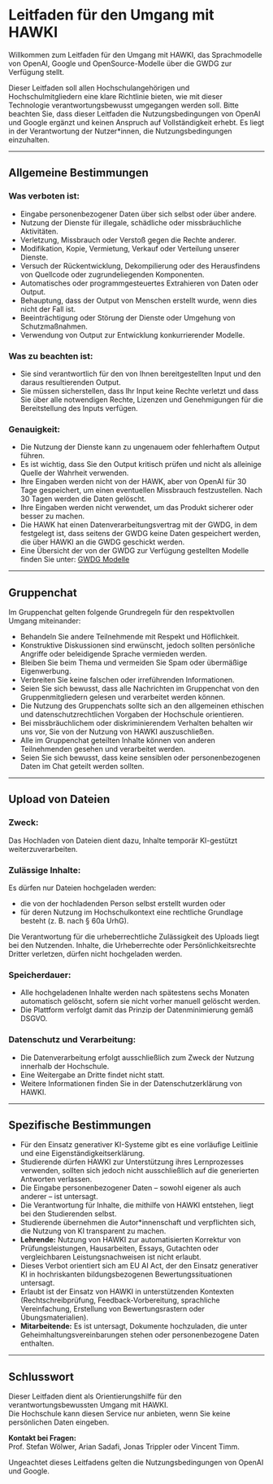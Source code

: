 # Leitfaden für den Umgang mit HAWKI

Willkommen zum Leitfaden für den Umgang mit HAWKI, das Sprachmodelle von OpenAI, Google und OpenSource-Modelle über die GWDG zur Verfügung stellt.  

Dieser Leitfaden soll allen Hochschulangehörigen und Hochschulmitgliedern eine klare Richtlinie bieten, wie mit dieser Technologie verantwortungsbewusst umgegangen werden soll. Bitte beachten Sie, dass dieser Leitfaden die Nutzungsbedingungen von OpenAI und Google ergänzt und keinen Anspruch auf Vollständigkeit erhebt. Es liegt in der Verantwortung der Nutzer*innen, die Nutzungsbedingungen einzuhalten.  

---

## Allgemeine Bestimmungen

### Was verboten ist:
- Eingabe personenbezogener Daten über sich selbst oder über andere.  
- Nutzung der Dienste für illegale, schädliche oder missbräuchliche Aktivitäten.  
- Verletzung, Missbrauch oder Verstoß gegen die Rechte anderer.  
- Modifikation, Kopie, Vermietung, Verkauf oder Verteilung unserer Dienste.  
- Versuch der Rückentwicklung, Dekompilierung oder des Herausfindens von Quellcode oder zugrundeliegenden Komponenten.  
- Automatisches oder programmgesteuertes Extrahieren von Daten oder Output.  
- Behauptung, dass der Output von Menschen erstellt wurde, wenn dies nicht der Fall ist.  
- Beeinträchtigung oder Störung der Dienste oder Umgehung von Schutzmaßnahmen.  
- Verwendung von Output zur Entwicklung konkurrierender Modelle.  

### Was zu beachten ist:
- Sie sind verantwortlich für den von Ihnen bereitgestellten Input und den daraus resultierenden Output.  
- Sie müssen sicherstellen, dass Ihr Input keine Rechte verletzt und dass Sie über alle notwendigen Rechte, Lizenzen und Genehmigungen für die Bereitstellung des Inputs verfügen.  

### Genauigkeit:
- Die Nutzung der Dienste kann zu ungenauem oder fehlerhaftem Output führen.  
- Es ist wichtig, dass Sie den Output kritisch prüfen und nicht als alleinige Quelle der Wahrheit verwenden.  
- Ihre Eingaben werden nicht von der HAWK, aber von OpenAI für 30 Tage gespeichert, um einen eventuellen Missbrauch festzustellen. Nach 30 Tagen werden die Daten gelöscht.  
- Ihre Eingaben werden nicht verwendet, um das Produkt sicherer oder besser zu machen.  
- Die HAWK hat einen Datenverarbeitungsvertrag mit der GWDG, in dem festgelegt ist, dass seitens der GWDG keine Daten gespeichert werden, die über HAWKI an die GWDG geschickt werden.  
- Eine Übersicht der von der GWDG zur Verfügung gestellten Modelle finden Sie unter: [GWDG Modelle](https://docs.hpc.gwdg.de/services/chat-ai/models/index.html)  

---

## Gruppenchat

Im Gruppenchat gelten folgende Grundregeln für den respektvollen Umgang miteinander:

- Behandeln Sie andere Teilnehmende mit Respekt und Höflichkeit.  
- Konstruktive Diskussionen sind erwünscht, jedoch sollten persönliche Angriffe oder beleidigende Sprache vermieden werden.  
- Bleiben Sie beim Thema und vermeiden Sie Spam oder übermäßige Eigenwerbung.  
- Verbreiten Sie keine falschen oder irreführenden Informationen.  
- Seien Sie sich bewusst, dass alle Nachrichten im Gruppenchat von den Gruppenmitgliedern gelesen und verarbeitet werden können.  
- Die Nutzung des Gruppenchats sollte sich an den allgemeinen ethischen und datenschutzrechtlichen Vorgaben der Hochschule orientieren.  
- Bei missbräuchlichem oder diskriminierendem Verhalten behalten wir uns vor, Sie von der Nutzung von HAWKI auszuschließen.  
- Alle im Gruppenchat geteilten Inhalte können von anderen Teilnehmenden gesehen und verarbeitet werden.  
- Seien Sie sich bewusst, dass keine sensiblen oder personenbezogenen Daten im Chat geteilt werden sollten.  

---

## Upload von Dateien

### Zweck:
Das Hochladen von Dateien dient dazu, Inhalte temporär KI-gestützt weiterzuverarbeiten.  

### Zulässige Inhalte:
Es dürfen nur Dateien hochgeladen werden:
- die von der hochladenden Person selbst erstellt wurden oder  
- für deren Nutzung im Hochschulkontext eine rechtliche Grundlage besteht (z. B. nach § 60a UrhG).  

Die Verantwortung für die urheberrechtliche Zulässigkeit des Uploads liegt bei den Nutzenden. Inhalte, die Urheberrechte oder Persönlichkeitsrechte Dritter verletzen, dürfen nicht hochgeladen werden.  

### Speicherdauer:
- Alle hochgeladenen Inhalte werden nach spätestens sechs Monaten automatisch gelöscht, sofern sie nicht vorher manuell gelöscht werden.  
- Die Plattform verfolgt damit das Prinzip der Datenminimierung gemäß DSGVO.  

### Datenschutz und Verarbeitung:
- Die Datenverarbeitung erfolgt ausschließlich zum Zweck der Nutzung innerhalb der Hochschule.  
- Eine Weitergabe an Dritte findet nicht statt.  
- Weitere Informationen finden Sie in der Datenschutzerklärung von HAWKI.  

---

## Spezifische Bestimmungen

- Für den Einsatz generativer KI-Systeme gibt es eine vorläufige Leitlinie und eine Eigenständigkeitserklärung.  
- Studierende dürfen HAWKI zur Unterstützung ihres Lernprozesses verwenden, sollten sich jedoch nicht ausschließlich auf die generierten Antworten verlassen.  
- Die Eingabe personenbezogener Daten – sowohl eigener als auch anderer – ist untersagt.  
- Die Verantwortung für Inhalte, die mithilfe von HAWKI entstehen, liegt bei den Studierenden selbst.  
- Studierende übernehmen die Autor*innenschaft und verpflichten sich, die Nutzung von KI transparent zu machen.  
- **Lehrende:** Nutzung von HAWKI zur automatisierten Korrektur von Prüfungsleistungen, Hausarbeiten, Essays, Gutachten oder vergleichbaren Leistungsnachweisen ist nicht erlaubt.  
- Dieses Verbot orientiert sich am EU AI Act, der den Einsatz generativer KI in hochriskanten bildungsbezogenen Bewertungssituationen untersagt.  
- Erlaubt ist der Einsatz von HAWKI in unterstützenden Kontexten (Rechtschreibprüfung, Feedback-Vorbereitung, sprachliche Vereinfachung, Erstellung von Bewertungsrastern oder Übungsmaterialien).  
- **Mitarbeitende:** Es ist untersagt, Dokumente hochzuladen, die unter Geheimhaltungsvereinbarungen stehen oder personenbezogene Daten enthalten.  

---

## Schlusswort

Dieser Leitfaden dient als Orientierungshilfe für den verantwortungsbewussten Umgang mit HAWKI.  
Die Hochschule kann diesen Service nur anbieten, wenn Sie keine persönlichen Daten eingeben.  

**Kontakt bei Fragen:**  
Prof. Stefan Wölwer, Arian Sadafi, Jonas Trippler oder Vincent Timm.  

Ungeachtet dieses Leitfadens gelten die Nutzungsbedingungen von OpenAI und Google.  

